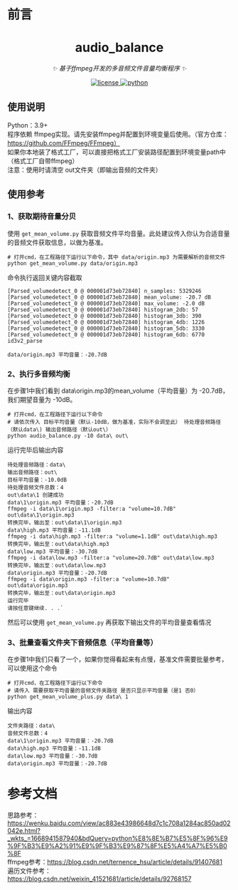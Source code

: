 # 前言
<div align="center">

# audio_balance
  
_✨ 基于ffmpeg开发的多音频文件音量均衡程序 ✨_
  

<a href="./LICENSE">
    <img src="https://img.shields.io/github/license/tkgs0/nonebot-plugin-antiinsult.svg" alt="license">
</a>
<a href="https://www.python.org">
    <img src="https://img.shields.io/badge/python-3.9+-blue.svg" alt="python">
</a>

</div>

## 使用说明
Python：3.9+  
程序依赖 ffmpeg实现。请先安装ffmpeg并配置到环境变量后使用。（官方仓库：https://github.com/FFmpeg/FFmpeg）  
如果你本地装了格式工厂，可以直接把格式工厂安装路径配置到环境变量path中（格式工厂自带ffmpeg）  
注意：使用时请清空 out文件夹（即输出音频的文件夹）

## 使用参考

### 1、获取期待音量分贝
使用 `get_mean_volume.py` 获取音频文件平均音量。此处建议传入你认为合适音量的音频文件获取信息，以做为基准。
```
# 打开cmd，在工程路径下运行以下命令，其中 data/origin.mp3 为需要解析的音频文件
python get_mean_volume.py data/origin.mp3
```

命令执行返回关键内容截取    
```
[Parsed_volumedetect_0 @ 000001d73eb72840] n_samples: 5329246
[Parsed_volumedetect_0 @ 000001d73eb72840] mean_volume: -20.7 dB
[Parsed_volumedetect_0 @ 000001d73eb72840] max_volume: -2.0 dB
[Parsed_volumedetect_0 @ 000001d73eb72840] histogram_2db: 57
[Parsed_volumedetect_0 @ 000001d73eb72840] histogram_3db: 390
[Parsed_volumedetect_0 @ 000001d73eb72840] histogram_4db: 1226
[Parsed_volumedetect_0 @ 000001d73eb72840] histogram_5db: 3330
[Parsed_volumedetect_0 @ 000001d73eb72840] histogram_6db: 6770
id3v2_parse

data/origin.mp3 平均音量：-20.7dB
```

### 2、执行多音频均衡
在步骤1中我们看到 data\origin.mp3的mean_volume（平均音量）为 -20.7dB，我们期望音量为 -10dB。
```
# 打开cmd，在工程路径下运行以下命令
# 请依次传入 目标平均音量（默认-10dB，做为基准，实际不会调至此） 待处理音频路径（默认data\) 输出音频路径（默认out\）
python audio_balance.py -10 data\ out\
```

运行完毕后输出内容  
```
待处理音频路径：data\
输出音频路径：out\
目标平均音量：-10.0dB
待处理音频文件总数：4
out\data\1 创建成功
data\1\origin.mp3 平均音量：-20.7dB
ffmpeg -i data\1\origin.mp3 -filter:a "volume=10.7dB" out\data\1\origin.mp3
转换完毕，输出至：out\data\1\origin.mp3
data\high.mp3 平均音量：-11.1dB
ffmpeg -i data\high.mp3 -filter:a "volume=1.1dB" out\data\high.mp3
转换完毕，输出至：out\data\high.mp3
data\low.mp3 平均音量：-30.7dB
ffmpeg -i data\low.mp3 -filter:a "volume=20.7dB" out\data\low.mp3
转换完毕，输出至：out\data\low.mp3
data\origin.mp3 平均音量：-20.7dB
ffmpeg -i data\origin.mp3 -filter:a "volume=10.7dB" out\data\origin.mp3
转换完毕，输出至：out\data\origin.mp3
运行完毕
请按任意键继续. . .`
```

然后可以使用 `get_mean_volume.py` 再获取下输出文件的平均音量查看情况


### 3、批量查看文件夹下音频信息（平均音量等）
在步骤1中我们只看了一个，如果你觉得看起来有点慢，基准文件需要批量参考，可以使用这个命令
```
# 打开cmd，在工程路径下运行以下命令
# 请传入 需要获取平均音量的音频文件夹路径 是否只显示平均音量（是1 否0）
python get_mean_volume_plus.py data\ 1
```

输出内容  
```
文件夹路径：data\
音频文件总数：4
data\1\origin.mp3 平均音量：-20.7dB
data\high.mp3 平均音量：-11.1dB
data\low.mp3 平均音量：-30.7dB
data\origin.mp3 平均音量：-20.7dB
```

# 参考文档
思路参考：https://wenku.baidu.com/view/ac883e43986648d7c1c708a1284ac850ad02042e.html?_wkts_=1668941587940&bdQuery=python%E8%8E%B7%E5%8F%96%E9%9F%B3%E9%A2%91%E9%9F%B3%E9%87%8F%E5%A4%A7%E5%B0%8F  
ffmpeg参考：https://blog.csdn.net/ternence_hsu/article/details/91407681  
遍历文件参考：https://blog.csdn.net/weixin_41521681/article/details/92768157  
